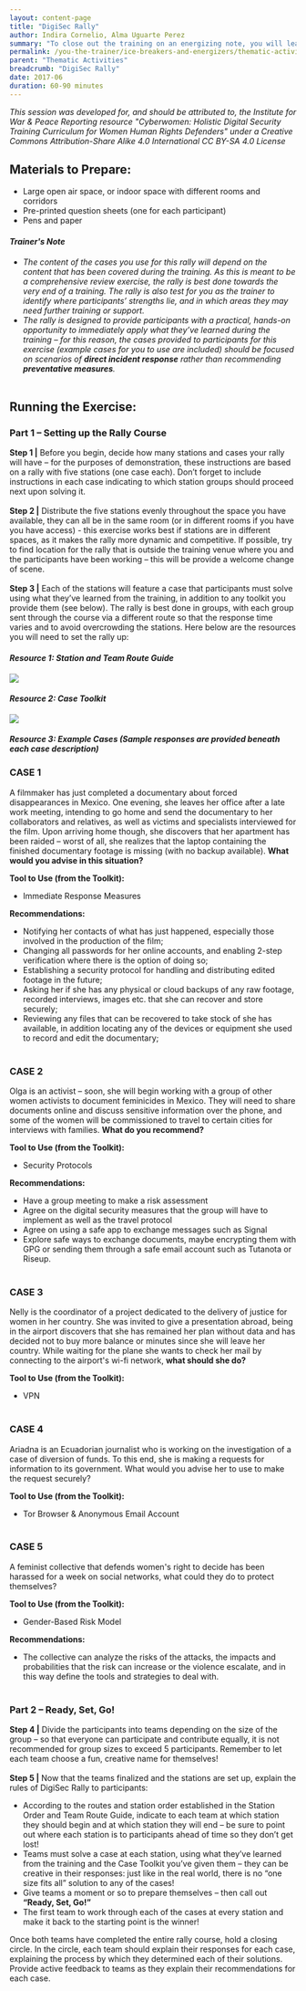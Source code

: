 ```yaml
---
layout: content-page
title: "DigiSec Rally"
author: Indira Cornelio, Alma Uguarte Perez
summary: "To close out the training on an energizing note, you will lead participants through a dynamic grand rally adventure to review the digital safety knowledge they have learned."
permalink: /you-the-trainer/ice-breakers-and-energizers/thematic-activities/digisec-rally/
parent: "Thematic Activities"
breadcrumb: "DigiSec Rally"
date: 2017-06
duration: 60-90 minutes
---
```

*This session was developed for, and should be attributed to, the Institute for War & Peace Reporting resource "Cyberwomen: Holistic Digital Security Training Curriculum for Women Human Rights Defenders" under a Creative Commons Attribution-Share Alike 4.0 International CC BY-SA 4.0 License*

## Materials to Prepare: 
- Large open air space, or indoor space with different rooms and corridors
- Pre-printed question sheets (one for each participant)
- Pens and paper

#### *Trainer's Note*
- *The content of the cases you use for this rally will depend on the content that has been covered during the training. As this is meant to be a comprehensive review exercise, the rally is best done towards the very end of a training. The rally is also test for you as the trainer to identify where participants’ strengths lie, and in which areas they may need further training or support.*
- *The rally is designed to provide participants with a practical, hands-on opportunity to immediately apply what they’ve learned during the training – for this reason, the cases provided to participants for this exercise (example cases for you to use are included) should be focused on scenarios of **direct incident response** rather than recommending **preventative measures**.*
<br><br>

## Running the Exercise:

### Part 1 – Setting up the Rally Course
 **Step 1 |** Before you begin, decide how many stations and cases your rally will have – for the purposes of demonstration, these instructions are based on a rally with five stations (one case each). Don’t forget to include instructions in each case indicating to which station groups should proceed next upon solving it.
<br><br>
**Step 2 |** Distribute the five stations evenly throughout the space you have available, they can all be in the same room (or in different rooms if you have you have access) - this exercise works best if stations are in different spaces, as it makes the rally more dynamic and competitive. If possible, try to find location for the rally that is outside the training venue where you and the participants have been working – this will be provide a welcome change of scene.
<br><br>
**Step 3 |** Each of the stations will feature a case that participants must solve using what they’ve learned from the training, in addition to any toolkit you provide them (see below). The rally is best done in groups, with each group sent through the course via a different route so that the response time varies and to avoid overcrowding the stations. Here below are the resources you will need to set the rally up:

#### *Resource 1: Station and Team Route Guide*
<img src="/assets/images/sawa-rally-station-map.JPG">

#### *Resource 2: Case Toolkit*
<img src="/assets/images/sawa-rally-case-toolkit.JPG">

#### *Resource 3: Example Cases (Sample responses are provided beneath each case description)*

### CASE 1
A filmmaker has just completed a documentary about forced disappearances in Mexico. One evening, she leaves her office after a late work meeting, intending to go home and send the documentary to her collaborators and relatives, as well as victims and specialists interviewed for the film. Upon arriving home though, she discovers that her apartment has been raided – worst of all, she realizes that the laptop containing the finished documentary footage is missing (with no backup available). **What would you advise in this situation?**

**Tool to Use (from the Toolkit):**
- Immediate Response Measures  

**Recommendations:**
- Notifying her contacts of what has just happened, especially those involved in the production of the film;
- Changing all passwords for her online accounts, and enabling 2-step verification where there is the option of doing so;
- Establishing a security protocol for handling and distributing edited footage in the future;
- Asking her if she has any physical or cloud backups of any raw footage, recorded interviews, images etc. that she can recover and store securely;
- Reviewing any files that can be recovered to take stock of she has available, in addition locating any of the devices or equipment she used to record and edit the documentary;
<br><br>

### CASE 2
Olga is an activist – soon, she will begin working with a group of other women activists to document feminicides in Mexico. They will need to share documents online and discuss sensitive information over the phone, and some of the women will be commissioned to travel to certain cities for interviews with families. **What do you recommend?**

**Tool to Use (from the Toolkit):**
- Security Protocols

**Recommendations:**
- Have a group meeting to make a risk assessment
- Agree on the digital security measures that the group will have to implement as well as the travel protocol
- Agree on using a safe app to exchange messages such as Signal
- Explore safe ways to exchange documents, maybe encrypting them with GPG or sending them through a safe email account such as Tutanota or Riseup.
<br><br>

### CASE 3
Nelly is the coordinator of a project dedicated to the delivery of justice for women in her country. She was invited to give a presentation abroad, being in the airport discovers that she has remained her plan without data and has decided not to buy more balance or minutes since she will leave her country. While waiting for the plane she wants to check her mail by connecting to the airport's wi-fi network, **what should she do?**

**Tool to Use (from the Toolkit):**
- VPN
<br><br>

### CASE 4
Ariadna is an Ecuadorian journalist who is working on the investigation of a case of diversion of funds. To this end, she is making a requests for information to its government. What would you advise her to use to make the request securely?

**Tool to Use (from the Toolkit):**
- Tor Browser & Anonymous Email Account
<br><br>

### CASE 5
A feminist collective that defends women's right to decide has been harassed for a week on social networks, what could they do to protect themselves?

**Tool to Use (from the Toolkit):**
- Gender-Based Risk Model

**Recommendations:**
- The collective can analyze the risks of the attacks, the impacts and probabilities that the risk can increase or the violence escalate, and in this way define the tools and strategies to deal with.
<br><br>

### Part 2 – Ready, Set, Go!
**Step 4 |** Divide the participants into teams depending on the size of the group – so that everyone can participate and contribute equally, it is not recommended for group sizes to exceed 5 participants. Remember to let each team choose a fun, creative name for themselves!
<br><br>
**Step 5 |** Now that the teams finalized and the stations are set up, explain the rules of DigiSec Rally to participants:
- According to the routes and station order established in the Station Order and Team Route Guide, indicate to each team at which station they should begin and at which station they will end – be sure to point out where each station is to participants ahead of time so they don’t get lost!
- Teams must solve a case at each station, using what they’ve learned from the training and the Case Toolkit you’ve given them – they can be creative in their responses: just like in the real world, there is no “one size fits all” solution to any of the cases!
- Give teams a moment or so to prepare themselves – then call out **“Ready, Set, Go!”**
- The first team to work through each of the cases at every station and make it back to the starting point is the winner!

Once both teams have completed the entire rally course, hold a closing circle. In the circle, each team should explain their responses for each case, explaining the process by which they determined each of their solutions. Provide active feedback to teams as they explain their recommendations for each case.

